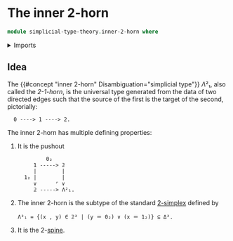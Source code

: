 # The inner 2-horn

```agda
module simplicial-type-theory.inner-2-horn where
```

<details><summary>Imports</summary>

```agda
open import elementary-number-theory.natural-numbers

open import foundation.action-on-identifications-functions
open import foundation.booleans
open import foundation.cartesian-product-types
open import foundation.conjunction
open import foundation.dependent-pair-types
open import foundation.disjunction
open import foundation.empty-types
open import foundation.equality-dependent-pair-types
open import foundation.equivalences
open import foundation.function-extensionality
open import foundation.function-types
open import foundation.functoriality-dependent-pair-types
open import foundation.homotopies
open import foundation.identity-types
open import foundation.propositions
open import foundation.sets
open import foundation.subtypes
open import foundation.type-arithmetic-dependent-pair-types
open import foundation.unit-type
open import foundation.universe-levels

open import simplicial-type-theory.directed-edges
open import simplicial-type-theory.directed-interval-type
open import simplicial-type-theory.inequality-directed-interval-type
open import simplicial-type-theory.simplicial-arrows

open import synthetic-homotopy-theory.cocones-under-spans
open import synthetic-homotopy-theory.joins-of-types
open import synthetic-homotopy-theory.pushouts
```

</details>

## Idea

The {{#concept "inner 2-horn" Disambiguation="simplicial type"}} $Λ²₁$, also
called the _2-1-horn_, is the universal type generated from the data of two
directed edges such that the source of the first is the target of the second,
pictorially:

```text
  0 ----> 1 ----> 2.
```

The inner 2-horn has multiple defining properties:

1. It is the pushout

   ```text
            0₂
        1 -----> 𝟚
        |        |
     1₂ |        |
        ∨      ⌜ ∨
        𝟚 -----> Λ²₁.
   ```

2. The inner 2-horn is the subtype of the standard
   [2-simplex](simplicial-type-theory.2-simplices.md) defined by

   ```text
   Λ²₁ = {(x , y) ∈ 𝟚² | (y ＝ 0₂) ∨ (x ＝ 1₂)} ⊆ Δ².
   ```

3. It is the 2-[spine](simplicial-type-theory.spines.md).
